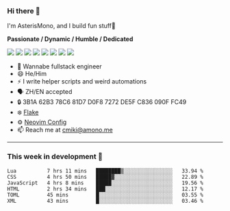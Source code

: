 ### Hi there 👋

I'm AsterisMono, and I build fun stuff🤣

**Passionate / Dynamic / Humble / Dedicated**

![](https://img.shields.io/badge/NeoVim-%2357A143.svg?&style=for-the-badge&logo=neovim&logoColor=white)
![](https://img.shields.io/badge/TypeScript-007ACC?style=for-the-badge&logo=typescript&logoColor=white)
![](https://img.shields.io/badge/React-20232A?style=for-the-badge&logo=react&logoColor=61DAFB)
![](https://img.shields.io/badge/Node.js-339933?style=for-the-badge&logo=nodedotjs&logoColor=white)
![](https://img.shields.io/badge/Python-FFD43B?style=for-the-badge&logo=python&logoColor=blue)
![](https://img.shields.io/badge/Fedora-294172?style=for-the-badge&logo=fedora&logoColor=white)
![](https://img.shields.io/badge/NixOS-5277C3?style=for-the-badge&logo=nixos&logoColor=white)
![](https://img.shields.io/badge/matrix-000000?style=for-the-badge&logo=Matrix&logoColor=white)

- 🌱 Wannabe fullstack engineer
- 😄 He/Him
- ⚡ I write helper scripts and weird automations
- 🗣️ ZH/EN accepted
- 🔒 3B1A 62B3 78C6 81D7 D0F8 7272 DE5F C836 090F FC49
- ❄️ [Flake](https://github.com/AsterisMono/flake)
- ⚙️ [Neovim Config](https://github.com/AsterisMono/nvim-config)
- 📫 Reach me at cmiki@amono.me

------

### This week in development 🚀

<!--START_SECTION:waka-->

```text
Lua          7 hrs 11 mins   ████████▒░░░░░░░░░░░░░░░░   33.94 %
CSS          4 hrs 50 mins   █████▓░░░░░░░░░░░░░░░░░░░   22.89 %
JavaScript   4 hrs 8 mins    █████░░░░░░░░░░░░░░░░░░░░   19.56 %
HTML         2 hrs 34 mins   ███░░░░░░░░░░░░░░░░░░░░░░   12.17 %
TOML         45 mins         █░░░░░░░░░░░░░░░░░░░░░░░░   03.55 %
XML          43 mins         █░░░░░░░░░░░░░░░░░░░░░░░░   03.46 %
```

<!--END_SECTION:waka-->
